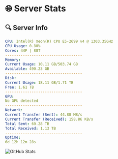 # 🌐 Server Stats
## 🔍 Server Info
```yaml
CPU: Intel(R) Xeon(R) CPU E5-2699 v4 @ 1303.35GHz
CPU Usage: 0.80%
Cores: 44P | 88T
-----------------------------------
Memory:
Current Usage: 10.11 GB/503.74 GB
Available: 490.23 GB
-----------------------------------
Disk:
Current Usage: 18.11 GB/1.71 TB
Free: 1.61 TB
-----------------------------------
GPU:
No GPU detected
-----------------------------------
Network:
Current Transfer (Sent): 44.80 MB/s
Current Transfer (Received): 158.86 KB/s
Total Sent: 60.28 TB
Total Received: 1.13 TB
-----------------------------------
Uptime:
6d 12h 12m 28s
```
![GitHub Stats](https://img.shields.io/badge/Updated-2025-02-14_10:55:46-blue)